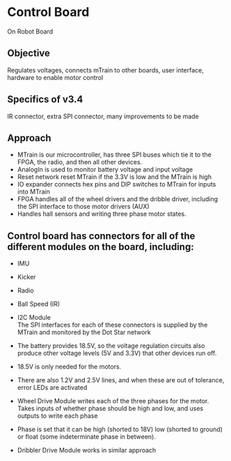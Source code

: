 # Control Board
On Robot Board 

## Objective 
Regulates voltages, connects mTrain to other boards, user interface, hardware to enable motor control 

## Specifics of v3.4
IR connector, extra SPI connector, many improvements to be made

## Approach 
 - MTrain is our microcontroller, has three SPI buses which tie it to the FPGA, the radio, and then all other devices. 
 - AnalogIn is used to monitor battery voltage and input voltage  
 - Reset network reset MTrain if the 3.3V is low and the MTrain is high  
 - IO expander connects hex pins and DIP switches to MTrain for inputs into MTrain
 - FPGA handles all of the wheel drivers and the dribble driver, including the SPI interface to those motor drivers (AUX)
 - Handles hall sensors and writing three phase motor states.

## Control board has connectors for all of the different modules on the board, including:
- IMU  
- Kicker  
- Radio  
- Ball Speed (IR)  
- I2C Module  
The SPI interfaces for each of these connectors is supplied by the MTrain and monitored by the Dot Star network



- The battery provides 18.5V, so the voltage regulation circuits also produce other voltage levels (5V and 3.3V) that other devices run off.
- 18.5V is only needed for the motors.  
- There are also 1.2V and 2.5V lines, and when these are out of tolerance, error LEDs are activated

- Wheel Drive Module writes each of the three phases for the motor. Takes inputs of whether phase should be high and low, and uses outputs to write each phase
- Phase is set that it can be high (shorted to 18V) low (shorted to ground) or float (some indeterminate phase in between).
- Dribbler Drive Module works in similar approach


